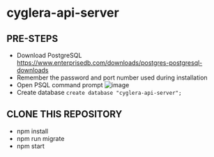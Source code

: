 # cyglera-api-server

## PRE-STEPS
- Download PostgreSQL https://www.enterprisedb.com/downloads/postgres-postgresql-downloads
- Remember the password and port number used during installation
- Open PSQL command prompt
![image](https://user-images.githubusercontent.com/32153740/220432368-a3a4e97f-e14d-4197-bcef-baa494bf658a.png)
- Create database
`create database "cyglera-api-server";`

## CLONE THIS REPOSITORY
- npm install
- npm run migrate
- npm start
